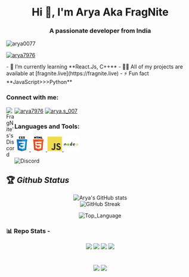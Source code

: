 <h1 align="center">Hi 👋, I'm Arya Aka FragNite</h1>
<h3 align="center">A passionate developer from India</h3>
<p align="left"> <img src="https://komarev.com/ghpvc/?username=arya0077&label=Profile%20views&color=0e75b6&style=flat" alt="arya0077" /> </p>
<p align="left"> <a href="https://twitter.com/arya7976" target="blank"><img src="https://img.shields.io/twitter/follow/arya7976?logo=twitter&style=for-the-badge" alt="arya7976" /></a> </p>
- 🌱 I’m currently learning **React.Js, C++**
- 👨‍💻 All of my projects are available at [fragnite.live](https://fragnite.live)
- ⚡ Fun fact **JavaScript>>>Python**
<h3 align="left">Connect with me:</h3>
<p align="left">
<a href="https://twitter.com/arya7976" target="blank"><img align="center" src="https://raw.githubusercontent.com/rahuldkjain/github-profile-readme-generator/master/src/images/icons/Social/twitter.svg" alt="arya7976" height="30" width="40" /></a>
<a href="https://instagram.com/arya.s_007" target="blank"><img align="center" src="https://raw.githubusercontent.com/rahuldkjain/github-profile-readme-generator/master/src/images/icons/Social/instagram.svg" alt="arya.s_007" height="30" width="40" /></a>
<a href="https://discord.gg/zvynSK7Crk">
  <img align="left" alt="FragNite's's Discord" width="22px" src="https://raw.githubusercontent.com/peterthehan/peterthehan/master/assets/discord.svg" />
</a>
</p>
<h3 align="left">Languages and Tools:</h3>
<p align="left"> <a href="https://www.w3schools.com/css/" target="_blank"> <img src="https://raw.githubusercontent.com/devicons/devicon/master/icons/css3/css3-original-wordmark.svg" alt="css3" width="40" height="40"/> </a> <a href="https://www.w3.org/html/" target="_blank"> <img src="https://raw.githubusercontent.com/devicons/devicon/master/icons/html5/html5-original-wordmark.svg" alt="html5" width="40" height="40"/> </a> <a href="https://developer.mozilla.org/en-US/docs/Web/JavaScript" target="_blank"> <img src="https://raw.githubusercontent.com/devicons/devicon/master/icons/javascript/javascript-original.svg" alt="javascript" width="40" height="40"/> </a> <a href="https://nodejs.org" target="_blank"> <img src="https://raw.githubusercontent.com/devicons/devicon/master/icons/nodejs/nodejs-original-wordmark.svg" alt="nodejs" width="40" height="40"/> </a> </p>

![Discord](https://discord.c99.nl/widget/theme-3/730424922639302693.png)

## 🏆 *Github Status*
<div align="center">

![Arya's GitHub stats](https://github-readme-stats.vercel.app/api/?username=arya0077&show_icons=true&title_color=fff&icon_color=79ff97&text_color=9f9f9f&bg_color=151515)
<br>
![GitHub Streak](https://github-readme-streak-stats.herokuapp.com/?user=arya0077&theme=dark)
<br>
  
![Top_Language](https://github-readme-stats.vercel.app/api/top-langs/?username=arya0077&repo=github-readme-stats&title_color=fff&icon_color=f9f9f9&text_color=9f9f9f&bg_color=151515&exclude_repo=genzographics.github.io,mrwow.github.io,mickysahni.github.io&langs_count=8)
</div>
<h3 align="left">📊 Repo Stats -</h3>
<div align="center">
<img src="https://img.shields.io/badge/Made%20with-Markdown-1f425f.svg?style=for-the-badge">
<img src="https://img.shields.io/github/stars/ItzzNeo13/ItzzNeo13.svg?style=for-the-badge">
<img src="https://img.shields.io/github/forks/ItzzNeo13/ItzzNeo13.svg?style=for-the-badge">
<img src="https://img.shields.io/badge/Maintained%3F-yes-green.svg?style=for-the-badge">

 #
 <a href="https://github.com/Arya0077" alt="https://github.com/Arya0077"><img src="https://img.shields.io/static/v1?style=for-the-badge&label=CREATED%20BY&message=Arya0077&color=000000&logo=GitHub"></a>
<img src="https://img.shields.io/github/license/Arya0077/Arya0077?style=for-the-badge">
</div>

